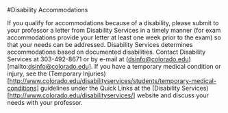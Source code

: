 #Disability Accommodations

If you qualify for accommodations because of a disability, please submit to your professor a letter from Disability Services in a timely manner (for exam accommodations provide your letter at least one week prior to the exam) so that your needs can be addressed. Disability Services determines accommodations based on documented disabilities. Contact Disability Services at 303-492-8671 or by e-mail at (dsinfo@colorado.edu)[mailto:dsinfo@colorado.edu]. If you have a temporary medical condition or injury, see the (Temporary Injuries)[http://www.colorado.edu/disabilityservices/students/temporary-medical-conditions] guidelines under the Quick Links at the (Disability Services)[http://www.colorado.edu/disabilityservices/] website and discuss your needs with your professor.
